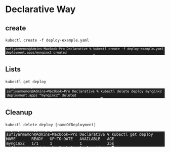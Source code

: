 # Declarative Way
## create 
```
kubectl create -f deploy-example.yaml
```
![create](readmeImages/create.png "create")
## Lists
```
kubectl get deploy
```
![list](readmeImages/lists.png "lists")
## Cleanup
```
kubectl delete deploy [nameOfDeployment]
```
![delete](readmeImages/delete.png "delete")